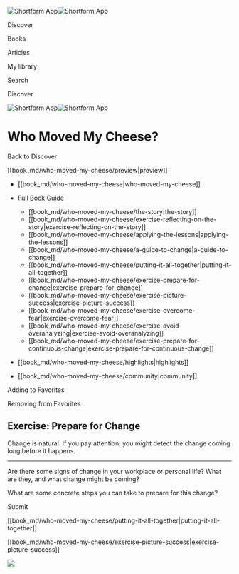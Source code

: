 ![Shortform App](/img/logo.36a2399e.svg)![Shortform App](/img/logo-dark.70c1b072.svg)

Discover

Books

Articles

My library

Search

Discover

![Shortform App](/img/logo.36a2399e.svg)![Shortform App](/img/logo-dark.70c1b072.svg)

# Who Moved My Cheese?

Back to Discover

[[book_md/who-moved-my-cheese/preview|preview]]

  * [[book_md/who-moved-my-cheese|who-moved-my-cheese]]
  * Full Book Guide

    * [[book_md/who-moved-my-cheese/the-story|the-story]]
    * [[book_md/who-moved-my-cheese/exercise-reflecting-on-the-story|exercise-reflecting-on-the-story]]
    * [[book_md/who-moved-my-cheese/applying-the-lessons|applying-the-lessons]]
    * [[book_md/who-moved-my-cheese/a-guide-to-change|a-guide-to-change]]
    * [[book_md/who-moved-my-cheese/putting-it-all-together|putting-it-all-together]]
    * [[book_md/who-moved-my-cheese/exercise-prepare-for-change|exercise-prepare-for-change]]
    * [[book_md/who-moved-my-cheese/exercise-picture-success|exercise-picture-success]]
    * [[book_md/who-moved-my-cheese/exercise-overcome-fear|exercise-overcome-fear]]
    * [[book_md/who-moved-my-cheese/exercise-avoid-overanalyzing|exercise-avoid-overanalyzing]]
    * [[book_md/who-moved-my-cheese/exercise-prepare-for-continuous-change|exercise-prepare-for-continuous-change]]
  * [[book_md/who-moved-my-cheese/highlights|highlights]]
  * [[book_md/who-moved-my-cheese/community|community]]



Adding to Favorites 

Removing from Favorites 

## Exercise: Prepare for Change

Change is natural. If you pay attention, you might detect the change coming long before it happens.

* * *

Are there some signs of change in your workplace or personal life? What are they, and what change might be coming?

What are some concrete steps you can take to prepare for this change?

Submit 

[[book_md/who-moved-my-cheese/putting-it-all-together|putting-it-all-together]]

[[book_md/who-moved-my-cheese/exercise-picture-success|exercise-picture-success]]

![](https://bat.bing.com/action/0?ti=56018282&Ver=2&mid=2d85b478-100f-4948-b2e8-7ceb7a619bfc&sid=72e6e650642c11eeb2dd2161d176fe8d&vid=72e70890642c11eeb72d79fe7b6df2c6&vids=0&msclkid=N&pi=0&lg=en-US&sw=800&sh=600&sc=24&nwd=1&tl=Shortform%20%7C%20Book&p=https%3A%2F%2Fwww.shortform.com%2Fapp%2Fbook%2Fwho-moved-my-cheese%2Fexercise-prepare-for-change&r=&lt=1002&evt=pageLoad&sv=1&rn=140177)

